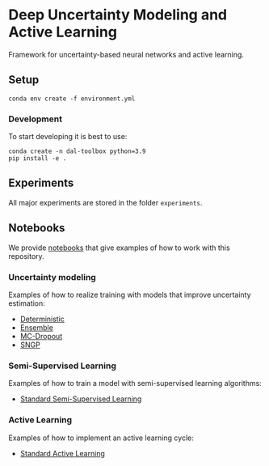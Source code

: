 # Deep Uncertainty Modeling and Active Learning

Framework for uncertainty-based neural networks and active learning.

## Setup
```
conda env create -f environment.yml
```

### Development
To start developing it is best to use:
```
conda create -n dal-toolbox python=3.9
pip install -e .
```
## Experiments
All major experiments are stored in the folder `experiments`.

## Notebooks
We provide [notebooks](notebooks) that give examples of how to work with this repository. 

### Uncertainty modeling
Examples of how to realize training with models that improve uncertainty estimation:
- [Deterministic](notebooks/2D-Examples/deterministic.ipynb)
- [Ensemble](notebooks/2D-Examples/ensemble.ipynb)
- [MC-Dropout](notebooks/2D-Examples/mc-dropout.ipynb)
- [SNGP](notebooks/2D-Examples/sngp.ipynb)

### Semi-Supervised Learning
Examples of how to train a model with semi-supervised learning algorithms:
- [Standard Semi-Supervised Learning](notebooks/2D-Examples/semi_supervised_learning.ipynb)

### Active Learning
Examples of how to implement an active learning cycle:
- [Standard Active Learning](notebooks/2D-Examples/active_learning.ipynb)